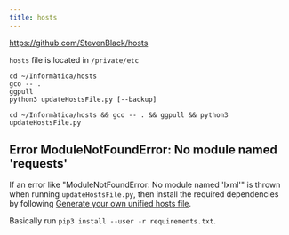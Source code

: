 ```yaml
---
title: hosts
---
```


https://github.com/StevenBlack/hosts

`hosts` file is located in `/private/etc`

```
cd ~/Informàtica/hosts
gco -- .
ggpull
python3 updateHostsFile.py [--backup]
```

```
cd ~/Informàtica/hosts && gco -- . && ggpull && python3 updateHostsFile.py
```

## Error ModuleNotFoundError: No module named 'requests'

If an error like "ModuleNotFoundError: No module named 'lxml'" is thrown when running `updateHostsFile.py`, then install the required dependencies by following [Generate your own unified hosts file](https://github.com/StevenBlack/hosts#generate-your-own-unified-hosts-file).

Basically run `pip3 install --user -r requirements.txt`.
